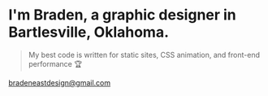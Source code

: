 # I'm Braden, a graphic designer in Bartlesville, Oklahoma.

> My best code is written for static sites, CSS animation, and front-end performance 🏆

[bradeneastdesign@gmail.com](mailto:bradeneastdesign@gmail.com)
